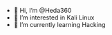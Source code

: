 - 👋 Hi, I’m @Heda360
- 👀 I’m interested in Kali Linux
- 🌱 I’m currently learning Hacking
  


<!---
Heda360/Heda360 is a ✨ special ✨ repository because its `README.md` (this file) appears on your GitHub profile.
You can click the Preview link to take a look at your changes.
--->
